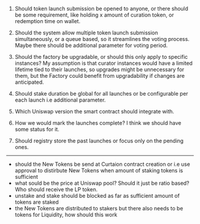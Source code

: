 1. Should token launch submission be opened to anyone, or there should be some requirement, like holding x amount of curation token, or redemption time on wallet.

2. Should the system allow multiple token launch submission simultaneously, or a queue based, so it streamlines the voting process. Maybe there should be additional parameter for voting period.

3. Should the factory be upgradable, or should this only apply to specific instances? My assumption is that curator instances would have a limited lifetime tied to their launches, so upgrades might be unnecessary for them, but the Factory could benefit from upgradability if changes are anticipated.

4. Should stake duration be global for all launches or be configurable per each launch i.e additional parameter.

5. Which Uniswap version the smart contract should integrate with.

6. How we would mark the launches complete? I think we should have some status for it.

7. Should registry store the past launches or focus only on the pending ones.

---

- should the New Tokens be send at Curtaion contract creation or i.e use approval to distirbute New Tokens when amount of staking tokens is sufficient
- what sould be the price at Uniswap pool? Should it just be ratio based? Who should receive the LP token.
- unstake and stake should be blocked as far as sufficient amount of tokens are staked
- the New Tokens are distributed to stakers but there also needs to be tokens for Liquidity, how should this work
